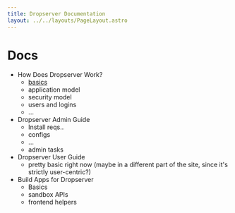 ```yaml
---
title: Dropserver Documentation
layout: ../../layouts/PageLayout.astro
---
```


# Docs

- How Does Dropserver Work?
  - [basics](basics)
  - application model
  - security model
  - users and logins
  - ...
- Dropserver Admin Guide
  - Install reqs..
  - configs
  - ...
  - admin tasks
- Dropserver User Guide
  - pretty basic right now (maybe in a different part of the site, since it's strictly user-centric?)
- Build Apps for Dropserver
  - Basics
  - sandbox APIs
  - frontend helpers
